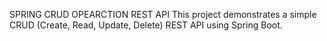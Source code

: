 SPRING CRUD OPEARCTION REST API 
This project demonstrates a simple CRUD (Create, Read, Update, Delete) REST API using Spring Boot. 
